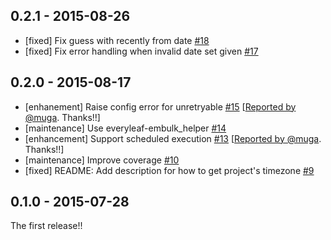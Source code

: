 ## 0.2.1 - 2015-08-26

* [fixed] Fix guess with recently from date [#18](https://github.com/treasure-data/embulk-input-mixpanel/pull/18)
* [fixed] Fix error handling when invalid date set given [#17](https://github.com/treasure-data/embulk-input-mixpanel/pull/17)

## 0.2.0 - 2015-08-17

* [enhanement] Raise config error for unretryable [#15](https://github.com/treasure-data/embulk-input-mixpanel/pull/15) [[Reported by @muga](https://github.com/treasure-data/embulk-input-mixpanel/issues/11). Thanks!!]
* [maintenance] Use everyleaf-embulk_helper [#14](https://github.com/treasure-data/embulk-input-mixpanel/pull/14)
* [enhancement] Support scheduled execution [#13](https://github.com/treasure-data/embulk-input-mixpanel/pull/13) [[Reported by @muga](https://github.com/treasure-data/embulk-input-mixpanel/issues/12). Thanks!!]
* [maintenance] Improve coverage [#10](https://github.com/treasure-data/embulk-input-mixpanel/pull/10)
* [fixed] README: Add description for how to get project's timezone [#9](https://github.com/treasure-data/embulk-input-mixpanel/pull/9)

## 0.1.0 - 2015-07-28

The first release!!
